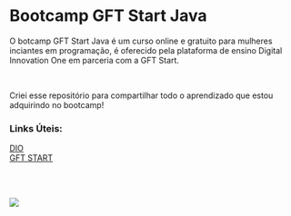 # Bootcamp GFT Start Java 

 O botcamp GFT Start Java é um curso online e gratuito para mulheres inciantes em programação, é oferecido pela plataforma de ensino Digital Innovation One em parceria com a GFT Start. 

<br>

 Criei esse repositório para compartilhar todo o aprendizado que estou adquirindo no bootcamp! 
<br>

### **Links** **Úteis**:

[DIO](https://web.dio.me/home)
<br>
[GFT START](https://www.gft.com/br/pt)

<br>
<br>

![](https://hermes.digitalinnovation.one/tracks/84b3149d-757f-4d2b-8f4a-a1d6d3729595.png)
